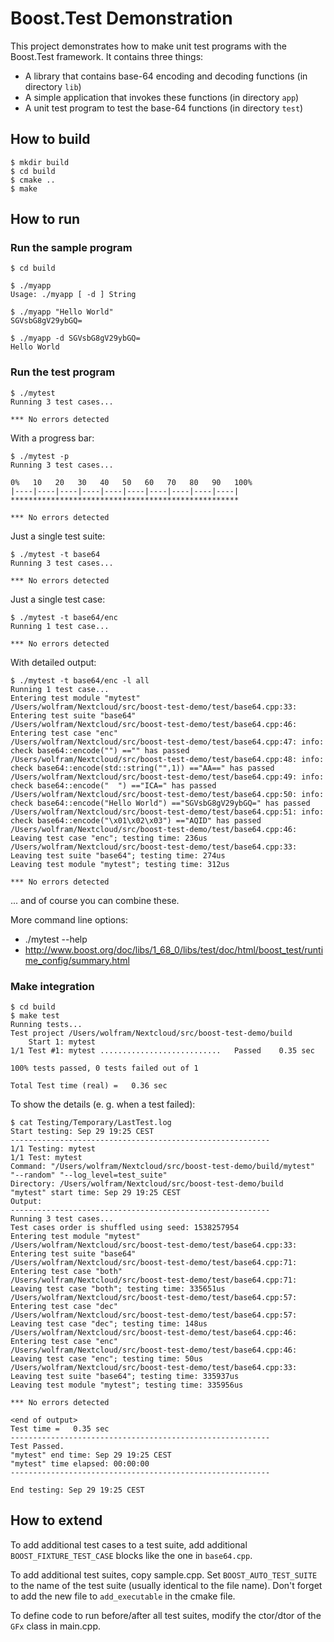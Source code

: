 # Boost.Test Demonstration

This project demonstrates how to make unit test programs with the Boost.Test framework. It contains three things:

* A library that contains base-64 encoding and decoding functions (in directory `lib`)
* A simple application that invokes these functions (in directory `app`)
* A unit test program to test the base-64 functions (in directory `test`)

## How to build

```
$ mkdir build
$ cd build
$ cmake ..
$ make
```

## How to run

### Run the sample program

```
$ cd build

$ ./myapp
Usage: ./myapp [ -d ] String

$ ./myapp "Hello World"
SGVsbG8gV29ybGQ=

$ ./myapp -d SGVsbG8gV29ybGQ=
Hello World
```

### Run the test program

```
$ ./mytest
Running 3 test cases...

*** No errors detected
```

With a progress bar:

```
$ ./mytest -p
Running 3 test cases...

0%   10   20   30   40   50   60   70   80   90   100%
|----|----|----|----|----|----|----|----|----|----|
***************************************************

*** No errors detected
```

Just a single test suite:

```
$ ./mytest -t base64
Running 3 test cases...

*** No errors detected
```

Just a single test case:

```
$ ./mytest -t base64/enc
Running 1 test case...

*** No errors detected
```

With detailed output:

```
$ ./mytest -t base64/enc -l all
Running 1 test case...
Entering test module "mytest"
/Users/wolfram/Nextcloud/src/boost-test-demo/test/base64.cpp:33: Entering test suite "base64"
/Users/wolfram/Nextcloud/src/boost-test-demo/test/base64.cpp:46: Entering test case "enc"
/Users/wolfram/Nextcloud/src/boost-test-demo/test/base64.cpp:47: info: check base64::encode("") =="" has passed
/Users/wolfram/Nextcloud/src/boost-test-demo/test/base64.cpp:48: info: check base64::encode(std::string("",1)) =="AA==" has passed
/Users/wolfram/Nextcloud/src/boost-test-demo/test/base64.cpp:49: info: check base64::encode("  ") =="ICA=" has passed
/Users/wolfram/Nextcloud/src/boost-test-demo/test/base64.cpp:50: info: check base64::encode("Hello World") =="SGVsbG8gV29ybGQ=" has passed
/Users/wolfram/Nextcloud/src/boost-test-demo/test/base64.cpp:51: info: check base64::encode("\x01\x02\x03") =="AQID" has passed
/Users/wolfram/Nextcloud/src/boost-test-demo/test/base64.cpp:46: Leaving test case "enc"; testing time: 236us
/Users/wolfram/Nextcloud/src/boost-test-demo/test/base64.cpp:33: Leaving test suite "base64"; testing time: 274us
Leaving test module "mytest"; testing time: 312us

*** No errors detected
```

... and of course you can combine these.

More command line options:

* ./mytest --help
* http://www.boost.org/doc/libs/1_68_0/libs/test/doc/html/boost_test/runtime_config/summary.html

### Make integration

```
$ cd build
$ make test
Running tests...
Test project /Users/wolfram/Nextcloud/src/boost-test-demo/build
    Start 1: mytest
1/1 Test #1: mytest ...........................   Passed    0.35 sec

100% tests passed, 0 tests failed out of 1

Total Test time (real) =   0.36 sec
```

To show the details (e. g. when a test failed):

```
$ cat Testing/Temporary/LastTest.log
Start testing: Sep 29 19:25 CEST
----------------------------------------------------------
1/1 Testing: mytest
1/1 Test: mytest
Command: "/Users/wolfram/Nextcloud/src/boost-test-demo/build/mytest" "--random" "--log_level=test_suite"
Directory: /Users/wolfram/Nextcloud/src/boost-test-demo/build
"mytest" start time: Sep 29 19:25 CEST
Output:
----------------------------------------------------------
Running 3 test cases...
Test cases order is shuffled using seed: 1538257954
Entering test module "mytest"
/Users/wolfram/Nextcloud/src/boost-test-demo/test/base64.cpp:33: Entering test suite "base64"
/Users/wolfram/Nextcloud/src/boost-test-demo/test/base64.cpp:71: Entering test case "both"
/Users/wolfram/Nextcloud/src/boost-test-demo/test/base64.cpp:71: Leaving test case "both"; testing time: 335651us
/Users/wolfram/Nextcloud/src/boost-test-demo/test/base64.cpp:57: Entering test case "dec"
/Users/wolfram/Nextcloud/src/boost-test-demo/test/base64.cpp:57: Leaving test case "dec"; testing time: 148us
/Users/wolfram/Nextcloud/src/boost-test-demo/test/base64.cpp:46: Entering test case "enc"
/Users/wolfram/Nextcloud/src/boost-test-demo/test/base64.cpp:46: Leaving test case "enc"; testing time: 50us
/Users/wolfram/Nextcloud/src/boost-test-demo/test/base64.cpp:33: Leaving test suite "base64"; testing time: 335937us
Leaving test module "mytest"; testing time: 335956us

*** No errors detected

<end of output>
Test time =   0.35 sec
----------------------------------------------------------
Test Passed.
"mytest" end time: Sep 29 19:25 CEST
"mytest" time elapsed: 00:00:00
----------------------------------------------------------

End testing: Sep 29 19:25 CEST
```

## How to extend

To add additional test cases to a test suite, add additional `BOOST_FIXTURE_TEST_CASE` blocks like the one in `base64.cpp`.

To add additional test suites, copy sample.cpp. Set `BOOST_AUTO_TEST_SUITE` to the name of the test suite (usually identical to the file name). Don't forget to add the new file to `add_executable` in the cmake file.

To define code to run before/after all test suites, modify the ctor/dtor of the `GFx` class in main.cpp.

